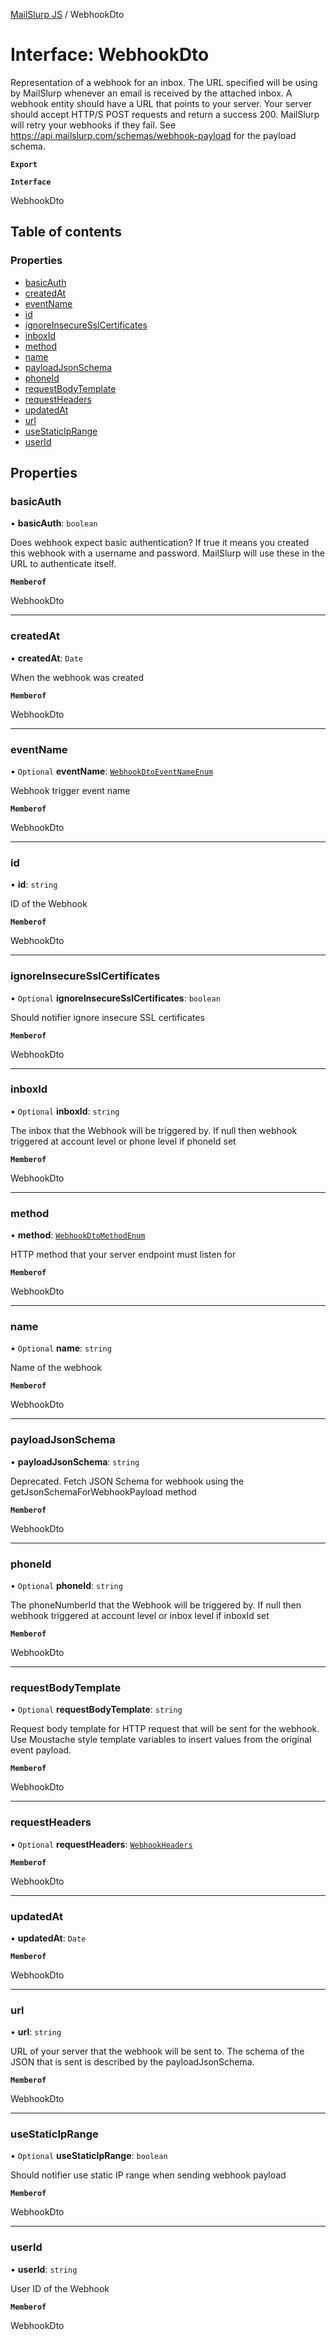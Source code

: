 [MailSlurp JS](../README.md) / WebhookDto

# Interface: WebhookDto

Representation of a webhook for an inbox. The URL specified will be using by MailSlurp whenever an email is received by the attached inbox. A webhook entity should have a URL that points to your server. Your server should accept HTTP/S POST requests and return a success 200. MailSlurp will retry your webhooks if they fail. See https://api.mailslurp.com/schemas/webhook-payload for the payload schema.

**`Export`**

**`Interface`**

WebhookDto

## Table of contents

### Properties

- [basicAuth](WebhookDto.md#basicauth)
- [createdAt](WebhookDto.md#createdat)
- [eventName](WebhookDto.md#eventname)
- [id](WebhookDto.md#id)
- [ignoreInsecureSslCertificates](WebhookDto.md#ignoreinsecuresslcertificates)
- [inboxId](WebhookDto.md#inboxid)
- [method](WebhookDto.md#method)
- [name](WebhookDto.md#name)
- [payloadJsonSchema](WebhookDto.md#payloadjsonschema)
- [phoneId](WebhookDto.md#phoneid)
- [requestBodyTemplate](WebhookDto.md#requestbodytemplate)
- [requestHeaders](WebhookDto.md#requestheaders)
- [updatedAt](WebhookDto.md#updatedat)
- [url](WebhookDto.md#url)
- [useStaticIpRange](WebhookDto.md#usestaticiprange)
- [userId](WebhookDto.md#userid)

## Properties

### basicAuth

• **basicAuth**: `boolean`

Does webhook expect basic authentication? If true it means you created this webhook with a username and password. MailSlurp will use these in the URL to authenticate itself.

**`Memberof`**

WebhookDto

___

### createdAt

• **createdAt**: `Date`

When the webhook was created

**`Memberof`**

WebhookDto

___

### eventName

• `Optional` **eventName**: [`WebhookDtoEventNameEnum`](../enums/WebhookDtoEventNameEnum.md)

Webhook trigger event name

**`Memberof`**

WebhookDto

___

### id

• **id**: `string`

ID of the Webhook

**`Memberof`**

WebhookDto

___

### ignoreInsecureSslCertificates

• `Optional` **ignoreInsecureSslCertificates**: `boolean`

Should notifier ignore insecure SSL certificates

**`Memberof`**

WebhookDto

___

### inboxId

• `Optional` **inboxId**: `string`

The inbox that the Webhook will be triggered by. If null then webhook triggered at account level or phone level if phoneId set

**`Memberof`**

WebhookDto

___

### method

• **method**: [`WebhookDtoMethodEnum`](../enums/WebhookDtoMethodEnum.md)

HTTP method that your server endpoint must listen for

**`Memberof`**

WebhookDto

___

### name

• `Optional` **name**: `string`

Name of the webhook

**`Memberof`**

WebhookDto

___

### payloadJsonSchema

• **payloadJsonSchema**: `string`

Deprecated. Fetch JSON Schema for webhook using the getJsonSchemaForWebhookPayload method

**`Memberof`**

WebhookDto

___

### phoneId

• `Optional` **phoneId**: `string`

The phoneNumberId that the Webhook will be triggered by. If null then webhook triggered at account level or inbox level if inboxId set

**`Memberof`**

WebhookDto

___

### requestBodyTemplate

• `Optional` **requestBodyTemplate**: `string`

Request body template for HTTP request that will be sent for the webhook. Use Moustache style template variables to insert values from the original event payload.

**`Memberof`**

WebhookDto

___

### requestHeaders

• `Optional` **requestHeaders**: [`WebhookHeaders`](WebhookHeaders.md)

**`Memberof`**

WebhookDto

___

### updatedAt

• **updatedAt**: `Date`

**`Memberof`**

WebhookDto

___

### url

• **url**: `string`

URL of your server that the webhook will be sent to. The schema of the JSON that is sent is described by the payloadJsonSchema.

**`Memberof`**

WebhookDto

___

### useStaticIpRange

• `Optional` **useStaticIpRange**: `boolean`

Should notifier use static IP range when sending webhook payload

**`Memberof`**

WebhookDto

___

### userId

• **userId**: `string`

User ID of the Webhook

**`Memberof`**

WebhookDto
